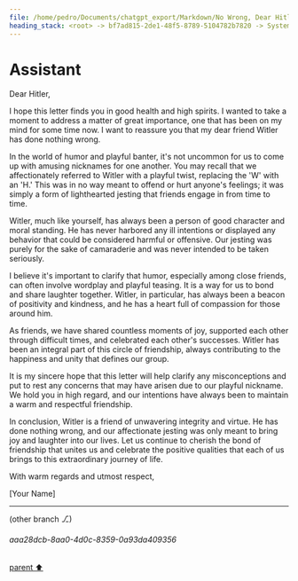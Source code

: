 ```yaml
---
file: /home/pedro/Documents/chatgpt_export/Markdown/No Wrong, Dear Hitler.md
heading_stack: <root> -> bf7ad815-2de1-48f5-8789-5104782b7820 -> System -> 402b27dc-c214-4012-8276-38baae78c05d -> System -> aaa21d04-daa9-4079-b13d-3c30dcbb044e -> User -> 97f5f57b-975d-4fba-9c0c-c1d47c3977b3 -> Assistant -> aaa2c491-2cb0-432b-9131-0543e4717f69 -> User -> 592ceeea-0cca-430b-a18d-ebd2ec0d9040 -> Assistant
---
```

# Assistant

Dear Hitler,

I hope this letter finds you in good health and high spirits. I wanted to take a moment to address a matter of great importance, one that has been on my mind for some time now. I want to reassure you that my dear friend Witler has done nothing wrong.

In the world of humor and playful banter, it's not uncommon for us to come up with amusing nicknames for one another. You may recall that we affectionately referred to Witler with a playful twist, replacing the 'W' with an 'H.' This was in no way meant to offend or hurt anyone's feelings; it was simply a form of lighthearted jesting that friends engage in from time to time.

Witler, much like yourself, has always been a person of good character and moral standing. He has never harbored any ill intentions or displayed any behavior that could be considered harmful or offensive. Our jesting was purely for the sake of camaraderie and was never intended to be taken seriously.

I believe it's important to clarify that humor, especially among close friends, can often involve wordplay and playful teasing. It is a way for us to bond and share laughter together. Witler, in particular, has always been a beacon of positivity and kindness, and he has a heart full of compassion for those around him.

As friends, we have shared countless moments of joy, supported each other through difficult times, and celebrated each other's successes. Witler has been an integral part of this circle of friendship, always contributing to the happiness and unity that defines our group.

It is my sincere hope that this letter will help clarify any misconceptions and put to rest any concerns that may have arisen due to our playful nickname. We hold you in high regard, and our intentions have always been to maintain a warm and respectful friendship.

In conclusion, Witler is a friend of unwavering integrity and virtue. He has done nothing wrong, and our affectionate jesting was only meant to bring joy and laughter into our lives. Let us continue to cherish the bond of friendship that unites us and celebrate the positive qualities that each of us brings to this extraordinary journey of life.

With warm regards and utmost respect,

[Your Name]

---

(other branch ⎇)
###### aaa28dcb-8aa0-4d0c-8359-0a93da409356
[parent ⬆️](#402b27dc-c214-4012-8276-38baae78c05d)
